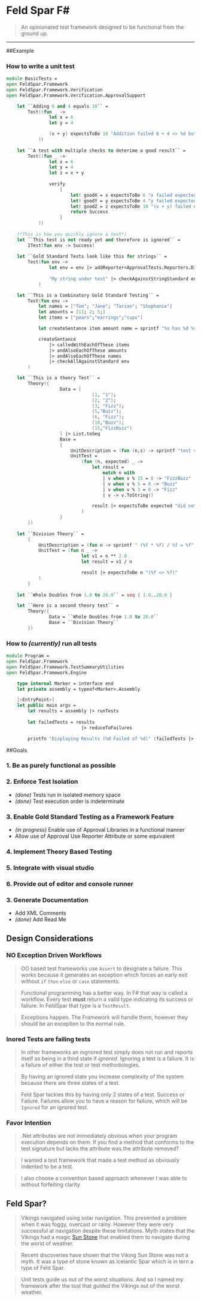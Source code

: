 **Feld Spar F#**
=========
> An opinionated test framework designed to be functional from the ground up.

-----------------
 
##Example
### How to write a unit test

```fsharp
module BasicTests =
open FeldSpar.Framework
open FeldSpar.Framework.Verification
open FeldSpar.Framework.Verification.ApprovalSupport

    let ``Adding 6 and 4 equals 10`` = 
        Test((fun _ ->
                let x = 6
                let y = 4

                (x + y) expectsToBe 10 "Addition failed 6 + 4 <> %d but did equal %d"
            ))
              
    let ``A test with multiple checks to deterime a good result`` =
        Test((fun _ ->
                let x = 6
                let y = 4
                let z = x + y
                
                verify
                    {
                        let! goodX = x expectsToBe 6 "x failed expected %d but got %d"
                        let! goodY = y expectsToBe 4 "y failed expected %d but got %d"
                        let! goodZ = z expectsToBe 10 "(x + y) failed expected %d but got %d"
                        return Success
                    }
            ))
            
    (*This is how you quickly ignore a test*)
    let ``This test is not ready yet and therefore is ignored`` =
        ITest(fun env -> Success)
        
    let ``Gold Standard Tests look like this for strings`` =
        Test(fun env ->
                let env = env |> addReporter<ApprovalTests.Reporters.DiffReporter>
                
                "My string under test" |> checkAgainstStringStandard env
            )

    let ``This is a Combinatory Gold Standard Testing`` =
        Test(fun env ->
            let names = ["Tom"; "Jane"; "Tarzan"; "Stephanie"]
            let amounts = [11; 2; 5;]
            let items = ["pears";"earrings";"cups"]

            let createSentance item amount name = sprintf "%s has %d %s" name amount item

            createSentance
                |> calledWithEachOfThese items
                |> andAlsoEachOfThese amounts
                |> andAlsoEachOfThese names
                |> checkAllAgainstStandard env
        )

    let ``This is a theory Test`` =
        Theory({
                    Data = [
                                (1, "1");
                                (2, "2");
                                (3, "Fizz");
                                (5,"Buzz");
                                (6, "Fizz");
                                (10,"Buzz");
                                (15,"FizzBuzz")
                    ] |> List.toSeq
                    Base = 
                    {
                        UnitDescription = (fun (n,s) -> sprintf "test converts %d into \"%s\"" n s)
                        UnitTest = 
                            (fun (n, expected) _ ->
                                let result = 
                                    match n with
                                    | v when v % 15 = 0 -> "FizzBuzz"
                                    | v when v % 5 = 0 -> "Buzz"
                                    | v when v % 3 = 0 -> "Fizz"
                                    | v -> v.ToString()

                                result |> expectsToBe expected "did not convert n correctly. Expected \"%s\" but got \"%s\""
                            )
                    }
        })
            
    let ``Division Theory`` = 
        {
            UnitDescription = (fun n -> sprintf " (%f * %f) / %f = %f" n n n n)
            UnitTest = (fun n _ ->
                            let v1 = n ** 2.0
                            let result = v1 / n

                            result |> expectsToBe n "(%f <> %f)"
            )
        }
          
    let ``Whole Doubles from 1.0 to 20.0`` = seq { 1.0..20.0 }  

    let ``Here is a second theory test`` =
        Theory({
                Data = ``Whole Doubles from 1.0 to 20.0``
                Base = ``Division Theory``
        })
```

### How to _(currently)_ run all tests

```fsharp
module Program =
open FeldSpar.Framework
open FeldSpar.Framework.TestSummaryUtilities
open FeldSpar.Framework.Engine

    type internal Marker = interface end
    let private assembly = typeof<Marker>.Assembly

    [<EntryPoint>]
    let public main argv = 
        let results = assembly |> runTests
        
        let failedTests = results
                            |> reduceToFailures 

        printfn "Displaying Results (%d Failed of %d)" (failedTests |> Seq.length) (results |> Seq.length)
```

##Goals
### 1. Be as purely functional as possible
### 2. Enforce Test Isolation

* _(done)_ Tests run in isolated memory space
* _(done)_ Test execution order is indeterminate

### 3. Enable Gold Standard Testing as a Framework Feature
* _(in progress)_ Enable use of Approval Libraries in a functional manner
* Allow use of Approval Use Reporter Attribute or some equivalent

### 4. Implement Theory Based Testing

### 5. Integrate with visual studio

### 6. Provide out of editor and console runner

### 3. Generate Documentation
* Add XML Comments
* _(done)_ Add Read Me

## Design Considerations
### **NO** Exception Driven Workflows
> OO based test frameworks use `Assert` to designate a failure. This works because it generates an exception which forces an early exit without `if` `then` `else` or `case` statements.

> Functional programming has a better way. In F# that way is called a workflow. Every test **must** return a valid type indicating its success or failure. In FeldSpar that type is a `TestResult`.

> Exceptions happen. The Framework will handle them, however they should be an exception to the normal rule.

### Inored Tests are failing tests
> In other frameworks an ingnored test simply does not run and reports itself as being in a third state if _ignored_. Ignoring a test is a failure. It is a failure of either the test or test methodologies.

> By having an ignored state you increase complexity of the system because there are three states of a test.

> Feld Spar tackles this by having only 2 states of a test. Success or Failure. Failures allow you to have a reason for failure, which will be `Ignored` for an ignored test.

### Favor Intention
> .Net attributes are not immediately obvious when your program execution depends on them. If you find a method that conforms to the test signature but lacks the attribute was the attribute removed?

> I wanted a test framework that made a test method as obviously indented to be a test.

> I also choose a convention based approach whenever I was able to without forfeiting clarity

## Feld Spar?
> Vikings navigated using solar navigation. This presented a problem when it was foggy, overcast or rainy. However they were very successful at navigation despite these limitations. Myth states that the Vikings had a magic [Sun Stone](http://news.discovery.com/earth/rocks-fossils/viking-sunstone-shipwreck-130311.htm) that enabled them to navigate during the worst of weather.
  
> Recent discoveries have shown that the Viking Sun Stone was not a myth. It was a type of stone known as Icelantic Spar which is in tern a type of Feld Spar.
  
> Unit tests guide us out of the worst situations. And so I named my framework after the tool that guided the Vikings out of the worst weather.